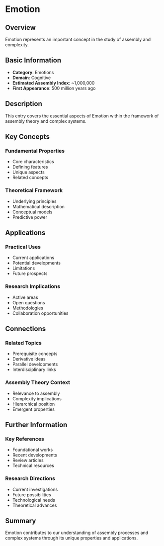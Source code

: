 # Emotion

## Overview

Emotion represents an important concept in the study of assembly and complexity.

## Basic Information

- **Category**: Emotions
- **Domain**: Cognitive
- **Estimated Assembly Index**: ~1,000,000
- **First Appearance**: 500 million years ago

## Description

This entry covers the essential aspects of Emotion within the framework of assembly theory and complex systems.

## Key Concepts

### Fundamental Properties
- Core characteristics
- Defining features
- Unique aspects
- Related concepts

### Theoretical Framework
- Underlying principles
- Mathematical description
- Conceptual models
- Predictive power

## Applications

### Practical Uses
- Current applications
- Potential developments
- Limitations
- Future prospects

### Research Implications
- Active areas
- Open questions
- Methodologies
- Collaboration opportunities

## Connections

### Related Topics
- Prerequisite concepts
- Derivative ideas
- Parallel developments
- Interdisciplinary links

### Assembly Theory Context
- Relevance to assembly
- Complexity implications
- Hierarchical position
- Emergent properties

## Further Information

### Key References
- Foundational works
- Recent developments
- Review articles
- Technical resources

### Research Directions
- Current investigations
- Future possibilities
- Technological needs
- Theoretical advances

## Summary

Emotion contributes to our understanding of assembly processes and complex systems through its unique properties and applications.
